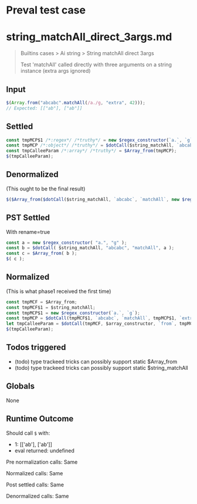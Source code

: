 # Preval test case

# string_matchAll_direct_3args.md

> Builtins cases > Ai string > String matchAll direct 3args
>
> Test 'matchAll' called directly with three arguments on a string instance (extra args ignored)

## Input

`````js filename=intro
$(Array.from("abcabc".matchAll(/a./g, "extra", 42)));
// Expected: [["ab"], ["ab"]]
`````


## Settled


`````js filename=intro
const tmpMCP$1 /*:regex*/ /*truthy*/ = new $regex_constructor(`a.`, `g`);
const tmpMCP /*:object*/ /*truthy*/ = $dotCall($string_matchAll, `abcabc`, `matchAll`, tmpMCP$1);
const tmpCalleeParam /*:array*/ /*truthy*/ = $Array_from(tmpMCP);
$(tmpCalleeParam);
`````


## Denormalized
(This ought to be the final result)

`````js filename=intro
$($Array_from($dotCall($string_matchAll, `abcabc`, `matchAll`, new $regex_constructor(`a.`, `g`))));
`````


## PST Settled
With rename=true

`````js filename=intro
const a = new $regex_constructor( "a.", "g" );
const b = $dotCall( $string_matchAll, "abcabc", "matchAll", a );
const c = $Array_from( b );
$( c );
`````


## Normalized
(This is what phase1 received the first time)

`````js filename=intro
const tmpMCF = $Array_from;
const tmpMCF$1 = $string_matchAll;
const tmpMCP$1 = new $regex_constructor(`a.`, `g`);
const tmpMCP = $dotCall(tmpMCF$1, `abcabc`, `matchAll`, tmpMCP$1, `extra`, 42);
let tmpCalleeParam = $dotCall(tmpMCF, $array_constructor, `from`, tmpMCP);
$(tmpCalleeParam);
`````


## Todos triggered


- (todo) type trackeed tricks can possibly support static $Array_from
- (todo) type trackeed tricks can possibly support static $string_matchAll


## Globals


None


## Runtime Outcome


Should call `$` with:
 - 1: [['ab'], ['ab']]
 - eval returned: undefined

Pre normalization calls: Same

Normalized calls: Same

Post settled calls: Same

Denormalized calls: Same
